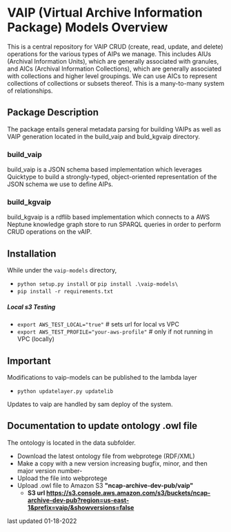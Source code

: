 # VAIP (Virtual Archive Information Package) Models Overview
This is a central repository for VAIP CRUD (create, read, update, and delete) operations for the various types of AIPs
we manage. This includes AIUs (Archival Information Units), which are generally associated with granules, and 
AICs (Archival Information Collections), which are generally associated with collections and higher level groupings. 
We can use AICs to represent collections of collections or subsets thereof. This is a many-to-many 
system of relationships. 

## Package Description
The package entails general metadata parsing for building VAIPs as well as VAIP generation located in the 
build_vaip and buld_kgvaip directory. 

### build_vaip
build_vaip is a JSON schema based implementation which leverages Quicktype to build a strongly-typed, object-oriented 
representation of the JSON schema we use to define AIPs.

### build_kgvaip
build_kgvaip is a rdflib based implementation which connects to a AWS Neptune knowledge graph store to run SPARQL queries in order to perform CRUD operations on the vAIP.

## Installation
While under the `vaip-models` directory,

* `python setup.py install` or `pip install .\vaip-models\`
* `pip install -r requirements.txt`

##### Local s3 Testing
* `export AWS_TEST_LOCAL="true"` # sets url for local vs VPC
* `export AWS_TEST_PROFILE="your-aws-profile"` # only if not running in VPC (locally)

## Important 
Modifications to vaip-models can be published to the lambda layer

* `python updatelayer.py updatelib`

Updates to vaip are handled by sam deploy of the system.

## Documentation to update ontology .owl file 
The ontology is located in the data subfolder.

- Download the latest ontology file from webprotege (RDF/XML)
- Make a copy with a new version increasing bugfix, minor, and then major version number-
- Upload the file into webprotege 
- Upload .owl file to Amazon S3 **"ncap-archive-dev-pub/vaip"**
	 - **S3 url https://s3.console.aws.amazon.com/s3/buckets/ncap-archive-dev-pub?region=us-east-1&prefix=vaip/&showversions=false**








last updated 01-18-2022